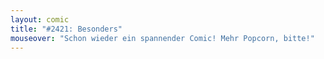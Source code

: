 ```yaml
---
layout: comic
title: "#2421: Besonders"
mouseover: "Schon wieder ein spannender Comic! Mehr Popcorn, bitte!"
---
```

